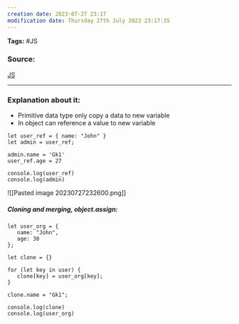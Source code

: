 ```yaml
---
creation date: 2023-07-27 23:17
modification date: Thursday 27th July 2023 23:17:35
---
```


**Tags:** #JS 

### Source:
[JS](https://javascript.info/object-copy)

--------------------------------------

### Explanation about it:

* Primitive data type only copy a data to new variable
* In object can reference a value to new variable

```
let user_ref = { name: "John" }
let admin = user_ref;

admin.name = 'Gk1'
user_ref.age = 27

console.log(user_ref)
console.log(admin)
```

![[Pasted image 20230727232600.png]]


##### Cloning and merging, object.assign:

```
let user_org = {
   name: "John",
   age: 30
};

let clone = {}

for (let key in user) {
   clone[key] = user_org[key];
}

clone.name = "Gk1";

console.log(clone)
console.log(user_org)
```
